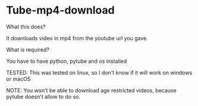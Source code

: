 # Tube-mp4-download
What this does?

It downloads video in mp4 from the youtube url you gave.

What is required?

You have to have python, pytube and os installed

TESTED: This was tested on linux, so I don't know if it will work on windows or macOS

NOTE: You won't be able to download age restricted videos, because pytube doesn't allow to do so.

